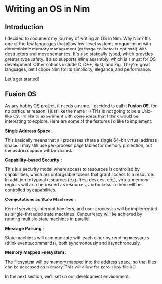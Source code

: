 # Writing an OS in Nim

## Introduction

I decided to document my journey of writing an OS in Nim. Why Nim? It's one of the few languages
that allow low-level systems programming with deterministic memory management (garbage collector is optional) with destructors and move semantics. It's also statically typed, which provides greater type safety. It also supports inline assembly, which is a must for OS development.  Other options include C, C++, Rust, and Zig. They're great languages, but I chose Nim for its simplicity, elegance, and performance.

Let's get started!

## Fusion OS

As any hobby OS project, it needs a name. I decided to call it **Fusion OS**, for no particular reason. I just like the name :-) This is not going to be a Unix-like OS. I'd like to experiment with some ideas that I think would be interesting to explore. Here are some of the features I'd like to implement:

**Single Address Space**
: <p>This basically means that all processes share a single 64-bit virtual address space. I may still use per-process page tables for memory protection, but the address space will be shared.</p>

**Capability-based Security**
: <p>This is a security model where access to resources is controlled by capabilities, which are unforgeable tokens that grant access to a resource. In addition to typical resources (e.g. files, devices, etc.), virtual memory regions will also be treated as resources, and access to them will be controlled by capabilities.</p>

**Computations as State Machines**
: <p>Kernel services, interrupt handlers, and user processes will be implemented as single-threaded state machines. Concurrency will be achieved by running multiple state machines in parallel.</p>

**Message Passing**
: <p>State machines will communicate with each other by sending messages (think events/commands), both synchronously and asynchronously.</p>

**Memory Mapped Filesystem**
: <p>The filesystem will be memory mapped into the address space, so that files can be accessed as memory. This will allow for zero-copy file I/O.</p>

In the next section, we'll set up our development environment.

<!--
---
<CommentService />
-->
